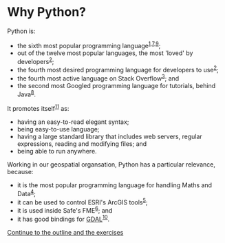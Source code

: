 # Why Python?

Python is:
* the sixth most popular programming language<sup>[1],[7],[9]</sup>;
* out of the twelve most popular languages, the most 'loved' by developers<sup>[2]</sup>;
* the fourth most desired programming language for developers to use<sup>[2]</sup>;
* the fourth most active language on Stack Overflow<sup>[3]</sup>; and
* the second most Googled programming language for tutorials, behind Java<sup>[8]</sup>.

It promotes itself<sup>[11]</sup> as:
* having an easy-to-read elegant syntax;
* being easy-to-use language;
* having a large standard library that includes web servers, regular expressions, reading and modifying files; and
* being able to run anywhere.

Working in our geospatial organsation, Python has a particular relevance, because:
* it is the most popular programming language for handling Maths and Data<sup>[4]</sup>;
* it can be used to control ESRI's ArcGIS tools<sup>[5]</sup>;
* it is used inside Safe's FME<sup>[6]</sup>; and 
* it has good bindings for [GDAL](http://www.gdal.org/)<sup>[10]</sup>.

[Continue to the outline and the exercises](CourseOutline.md)

[1]: http://stackoverflow.com/research/developer-survey-2016#technology "Stack Overflow: Developer Survey"
[2]: http://stackoverflow.com/research/developer-survey-2016#technology-most-loved-dreaded-and-wanted "Stack Overflow: Developer Survey"
[3]: http://stackoverflow.com/research/developer-survey-2016#technology-top-tech-on-stack-overflow "Stack Overflow: Developer Survey"
[4]: http://stackoverflow.com/research/developer-survey-2016#most-popular-technologies-per-occupation "Stack Overflow: Developer Survey"
[5]: http://pro.arcgis.com/en/pro-app/arcpy/get-started/what-is-arcpy-.htm "ArcGIS: What is ArcPy"
[6]: https://knowledge.safe.com/articles/706/python-and-fme-basics.html "Safe: Python and FME"
[7]: https://blog.newrelic.com/2016/08/18/popular-programming-languages-2016-go/ "New Relic: Popular Programming Languages"
[8]: http://pypl.github.io/PYPL.html "PYPL"
[9]: http://www.tiobe.com/tiobe-index/ "TIOBE: TIOBE Index"
[10]: http://gis.stackexchange.com/questions/tagged/gdal "StackExchange GIS: Questions tagged GDAL"
[11]: https://wiki.python.org/moin/BeginnersGuide/Overview "Python Wiki: Beginners Overview"
